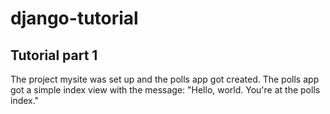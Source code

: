 # django-tutorial

## Tutorial part 1

The project mysite was set up and the polls app got created.
The polls app got a simple index view with the message:
    "Hello, world. You're at the polls index."
